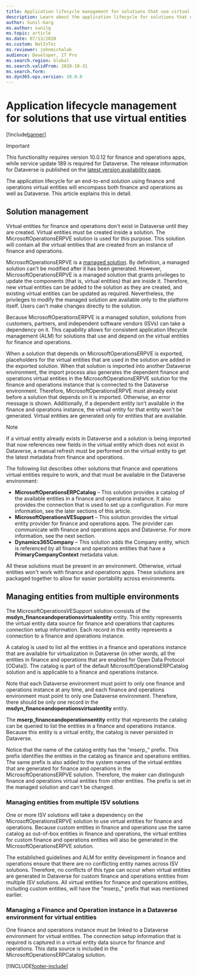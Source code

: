 ```yaml
---
title: Application lifecycle management for solutions that use virtual entities
description: Learn about the application lifecycle for solutions that use virtual entities for finance and operations, including an overview on solution management.
author: Sunil-Garg
ms.author: sunilg
ms.topic: article
ms.date: 07/13/2020
ms.custom: NotInToc
ms.reviewer: johnmichalak
audience: Developer, IT Pro
ms.search.region: Global
ms.search.validFrom: 2020-10-31
ms.search.form:
ms.dyn365.ops.version: 10.0.0
---
```


# Application lifecycle management for solutions that use virtual entities

[!include[banner](../includes/banner.md)]



> [!IMPORTANT]
> This functionality requires version 10.0.12 for finance and operations apps, while service update 189 is required for Dataverse. The release information for Dataverse is published on the [latest version availability page](/business-applications-release-notes/dynamics/released-versions/dynamics-365ce#all-version-availability).

The application lifecycle for an end-to-end solution using finance and operations virtual entities will encompass both finance and operations as well as Dataverse. This article explains this in detail.

## Solution management

Virtual entities for finance and operations don't exist in Dataverse until they are created. Virtual entities must be created inside a solution. The MicrosoftOperationsERPVE solution is used for this purpose. This solution will contain all the virtual entities that are created from an instance of finance and operations.

MicrosoftOperationsERPVE is a [managed solution](/powerapps/developer/common-data-service/introduction-solutions). By definition, a managed solution can't be modified after it has been generated. However, MicrosoftOperationsERPVE is a managed solution that grants privileges to update the components (that is, virtual entities) that are inside it. Therefore, new virtual entities can be added to the solution as they are created, and existing virtual entities can be updated as required. Nevertheless, the privileges to modify the managed solution are available only to the platform itself. Users can't make changes directly to the solution.

Because MicrosoftOperationsERPVE is a managed solution, solutions from customers, partners, and independent software vendors (ISVs) can take a dependency on it. This capability allows for consistent application lifecycle management (ALM) for solutions that use and depend on the virtual entities for finance and operations.

When a solution that depends on MicrosoftOperationsERPVE is exported, placeholders for the virtual entities that are used in the solution are added in the exported solution. When that solution is imported into another Dataverse environment, the import process also generates the dependent finance and operations virtual entities in the MicrosoftOperationsERPVE solution for the finance and operations instance that is connected to the Dataverse environment. Therefore, MicrosoftOperationsERPVE must already exist before a solution that depends on it is imported. Otherwise, an error message is shown. Additionally, if a dependent entity isn't available in the finance and operations instance, the virtual entity for that entity won't be generated. Virtual entities are generated only for entities that are available.

> [!NOTE]
> If a virtual entity already exists in Dataverse and a solution is being imported that now references new fields in the virtual entity which does not exist in Dataverse, a manual refresh must be performed on the virtual entity to get the latest metadata from finance and operations.

The following list describes other solutions that finance and operations virtual entities require to work, and that must be available in the Dataverse environment:

- **MicrosoftOperationsERPCatalog** – This solution provides a catalog of the available entities in a finance and operations instance. It also provides the connection that is used to set up a configuration. For more information, see the later sections of this article.
- **MicrosoftOperationsVESupport** – This solution provides the virtual entity provider for finance and operations apps. The provider can communicate with finance and operations apps and Dataverse. For more information, see the next section.
- **Dynamics365Company** – This solution adds the Company entity, which is referenced by all finance and operations entities that have a **PrimaryCompanyContext** metadata value.

All these solutions must be present in an environment. Otherwise, virtual entities won't work with finance and operations apps. These solutions are packaged together to allow for easier portability across environments.

## Managing entities from multiple environments

The MicrosoftOperationsVESupport solution consists of the **msdyn\_financeandoperationsvirtualentity** entity. This entity represents the virtual entity data source for finance and operations that captures connection setup information. Each record in this entity represents a connection to a finance and operations instance.

A catalog is used to list all the entities in a finance and operations instance that are available for virtualization in Dataverse (in other words, all the entities in finance and operations that are enabled for Open Data Protocol \[OData\]). The catalog is part of the default MicrosoftOperationsERPCatalog solution and is applicable to a finance and operations instance.

Note that each Dataverse environment must point to only one finance and operations instance at any time, and each finance and operations environment must point to only one Dataverse environment. Therefore, there should be only one record in the **msdyn\_financeandoperationsvirtualentity** entity.

The **mserp\_financeandoperationsentity** entity that represents the catalog can be queried to list the entities in a finance and operations instance. Because this entity is a virtual entity, the catalog is never persisted in Dataverse.

Notice that the name of the catalog entity has the "mserp\_" prefix. This prefix identifies the entities in the catalog as finance and operations entities. The same prefix is also added to the system names of the virtual entities that are generated for finance and operations in the MicrosoftOperationsERPVE solution. Therefore, the maker can distinguish finance and operations virtual entities from other entities. The prefix is set in the managed solution and can't be changed.

### Managing entities from multiple ISV solutions

One or more ISV solutions will take a dependency on the MicrosoftOperationsERPVE solution to use virtual entities for finance and operations. Because custom entities in finance and operations use the same catalog as out-of-box entities in finance and operations, the virtual entities for custom finance and operations entities will also be generated in the MicrosoftOperationsERPVE solution.

The established guidelines and ALM for entity development in finance and operations ensure that there are no conflicting entity names across ISV solutions. Therefore, no conflicts of this type can occur when virtual entities are generated in Dataverse for custom finance and operations entities from multiple ISV solutions. All virtual entities for finance and operations entities, including custom entities, will have the "mserp\_" prefix that was mentioned earlier.

### Managing a Finance and Operation instance in a Dataverse environment for virtual entities

One finance and operations instance must be linked to a Dataverse environment for virtual entities. The connection setup information that is required is captured in a virtual entity data source for finance and operations. This data source is included in the MicrosoftOperationsERPCatalog solution.


[!INCLUDE[footer-include](../../../includes/footer-banner.md)]
